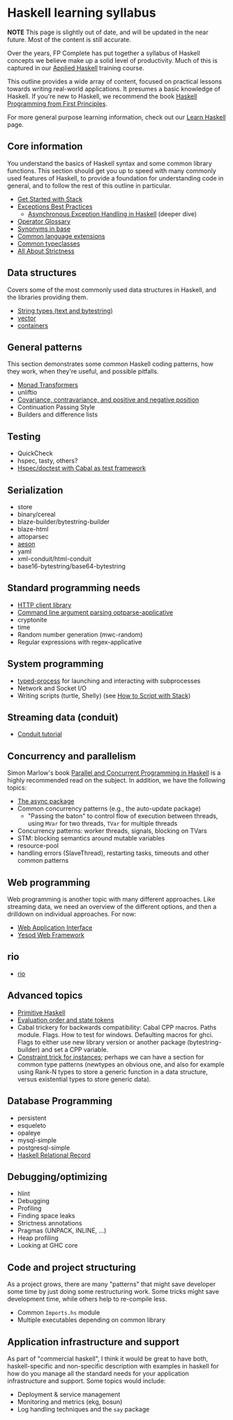 # Haskell learning syllabus

**NOTE** This page is slightly out of date, and will be updated in the
near future. Most of the content is still accurate.

Over the years, FP Complete has put together a syllabus of Haskell
concepts we believe make up a solid level of productivity. Much of
this is captured in our [Applied
Haskell](https://github.com/fpco/applied-haskell) training course.

This outline provides a wide array of content, focused on practical
lessons towards writing real-world applications. It presumes a basic
knowledge of Haskell. If you're new to Haskell, we recommend the book
[Haskell Programming from First Principles](http://haskellbook.com/).

For more general purpose learning information, check out our [Learn
Haskell](/learn) page.

## Core information

You understand the basics of Haskell syntax and some common library
functions. This section should get you up to speed with many commonly
used features of Haskell, to provide a foundation for understanding
code in general, and to follow the rest of this outline in particular.

* [Get Started with Stack](/get-started)
* [Exceptions Best Practices](https://www.fpcomplete.com/blog/2016/11/exceptions-best-practices-haskell)
    * [Asynchronous Exception Handling in Haskell](https://www.fpcomplete.com/blog/2018/04/async-exception-handling-haskell) (deeper dive)
* [Operator Glossary](/tutorial/operators)
* [Synonyms in base](/tutorial/synonyms)
* [Common language extensions](https://www.schoolofhaskell.com/school/to-infinity-and-beyond/pick-of-the-week/guide-to-ghc-extensions)
* [Common typeclasses](https://wiki.haskell.org/Typeclassopedia)
* [All About Strictness](https://www.fpcomplete.com/blog/2017/09/all-about-strictness)

## Data structures

Covers some of the most commonly used data structures in Haskell, and
the libraries providing them.

* [String types (text and bytestring)](/tutorial/string-types)
* [vector](https://haskell-lang.org/library/vector)
* [containers](https://haskell-lang.org/library/containers)

## General patterns

This section demonstrates some common Haskell coding patterns, how
they work, when they're useful, and possible pitfalls.

* [Monad Transformers](/library/transformers)
* unliftio
* [Covariance, contravariance, and positive and negative position](https://www.fpcomplete.com/blog/2016/11/covariance-contravariance)
* Continuation Passing Style
* Builders and difference lists

## Testing

* QuickCheck
* hspec, tasty, others?
* [Hspec/doctest with Cabal as test framework](https://github.com/kazu-yamamoto/unit-test-example/blob/master/markdown/en/tutorial.md)

## Serialization

* store
* binary/cereal
* blaze-builder/bytestring-builder
* blaze-html
* attoparsec
* [aeson](https://haskell-lang.org/library/aeson)
* yaml
* xml-conduit/html-conduit
* base16-bytestring/base64-bytestring

## Standard programming needs

* [HTTP client library](/library/http-client)
* [Command line argument parsing optparse-applicative](/library/optparse-applicative)
* cryptonite
* time
* Random number generation (mwc-random)
* Regular expressions with regex-applicative

## System programming

* [typed-process](/library/typed-process) for launching and interacting with subprocesses
* Network and Socket I/O
* Writing scripts (turtle, Shelly) (see [How to Script with Stack](/tutorial/stack-script))

## Streaming data (conduit)

* [Conduit tutorial](/library/conduit)

## Concurrency and parallelism

Simon Marlow's book [Parallel and Concurrent Programming in
Haskell](http://chimera.labs.oreilly.com/books/1230000000929/index.html)
is a highly recommended read on the subject. In addition, we have the
following topics:

* [The async package](/library/async)
* Common concurrency patterns (e.g., the auto-update package)
    * "Passing the baton" to control flow of execution between threads, using `MVar` for two threads, `TVar` for multiple threads
* Concurrency patterns: worker threads, signals, blocking on TVars
* STM: blocking semantics around mutable variables
* resource-pool
* handling errors (SlaveThread), restarting tasks, timeouts and other common patterns

## Web programming

Web programming is another topic with many different approaches. Like
streaming data, we need an overview of the different options, and then
a drilldown on individual approaches. For now:

* [Web Application Interface](http://www.yesodweb.com/book/web-application-interface)
* [Yesod Web Framework](http://www.yesodweb.com/book)

## rio

* [rio](https://github.com/commercialhaskell/rio#readme)

## Advanced topics

* [Primitive Haskell](/tutorial/primitive-haskell)
* [Evaluation order and state tokens](https://wiki.haskell.org/Evaluation_order_and_state_tokens)
* Cabal trickery for backwards compatibility: Cabal CPP macros. Paths module. Flags. How to test for windows. Defaulting macros for ghci. Flags to either use new library version or another package (bytestring-builder) and set a CPP variable.
* [Constraint trick for instances](http://chrisdone.com/posts/haskell-constraint-trick); perhaps we can have a section for common type patterns (newtypes an obvious one, and also for example using Rank-N types to store a generic function in a data structure, versus existential types to store generic data).

## Database Programming

* persistent
* esqueleto
* opaleye
* mysql-simple
* postgresql-simple
* [Haskell Relational Record](http://khibino.github.io/haskell-relational-record/)

## Debugging/optimizing

* hlint
* Debugging
* Profiling
* Finding space leaks
* Strictness annotations
* Pragmas (UNPACK, INLINE, ...)
* Heap profiling
* Looking at GHC core

## Code and project structuring

As a project grows, there are many "patterns" that might save
developer some time by just doing some restructuring work. Some tricks
might save development time, while others help to re-compile less.

* Common `Imports.hs` module
* Multiple executables depending on common library

## Application infrastructure and support

As part of "commercial haskell", I think it would be great to have
both, haskell-specific and non-specific description with examples in
haskell for how do you manage all the standard needs for your
application infrastructure and support. Some topics would include:

* Deployment & service management
* Monitoring and metrics (ekg, bosun)
* Log handling techniques and the `say` package
